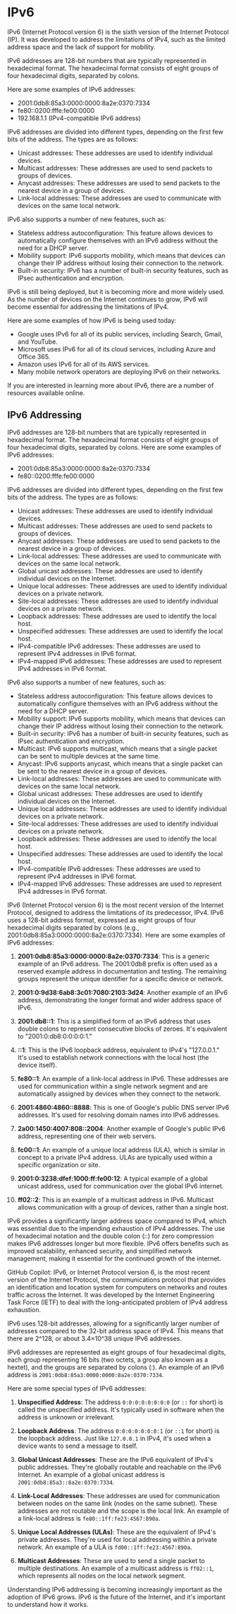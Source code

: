 # IPv6

IPv6 (Internet Protocol version 6) is the sixth version of the Internet Protocol (IP). It was developed to address the limitations of IPv4, such as the limited address space and the lack of support for mobility.

IPv6 addresses are 128-bit numbers that are typically represented in hexadecimal format. The hexadecimal format consists of eight groups of four hexadecimal digits, separated by colons.

Here are some examples of IPv6 addresses:

* 2001:0db8:85a3:0000:0000:8a2e:0370:7334
* fe80::0200:fffe:fe00:0000
* 192.168.1.1 (IPv4-compatible IPv6 address)

IPv6 addresses are divided into different types, depending on the first few bits of the address. The types are as follows:

* Unicast addresses: These addresses are used to identify individual devices.
* Multicast addresses: These addresses are used to send packets to groups of devices.
* Anycast addresses: These addresses are used to send packets to the nearest device in a group of devices.
* Link-local addresses: These addresses are used to communicate with devices on the same local network.

IPv6 also supports a number of new features, such as:

* Stateless address autoconfiguration: This feature allows devices to automatically configure themselves with an IPv6 address without the need for a DHCP server.
* Mobility support: IPv6 supports mobility, which means that devices can change their IP address without losing their connection to the network.
* Built-in security: IPv6 has a number of built-in security features, such as IPsec authentication and encryption.

IPv6 is still being deployed, but it is becoming more and more widely used. As the number of devices on the Internet continues to grow, IPv6 will become essential for addressing the limitations of IPv4.

Here are some examples of how IPv6 is being used today:

* Google uses IPv6 for all of its public services, including Search, Gmail, and YouTube.
* Microsoft uses IPv6 for all of its cloud services, including Azure and Office 365.
* Amazon uses IPv6 for all of its AWS services.
* Many mobile network operators are deploying IPv6 on their networks.

If you are interested in learning more about IPv6, there are a number of resources available online.

## IPv6 Addressing

IPv6 addresses are 128-bit numbers that are typically represented in hexadecimal format. The hexadecimal format consists of eight groups of four hexadecimal digits, separated by colons. Here are some examples of IPv6 addresses:

* 2001:0db8:85a3:0000:0000:8a2e:0370:7334
* fe80::0200:fffe:fe00:0000

IPv6 addresses are divided into different types, depending on the first few bits of the address. The types are as follows:

* Unicast addresses: These addresses are used to identify individual devices.
* Multicast addresses: These addresses are used to send packets to groups of devices.
* Anycast addresses: These addresses are used to send packets to the nearest device in a group of devices.
* Link-local addresses: These addresses are used to communicate with devices on the same local network.
* Global unicast addresses: These addresses are used to identify individual devices on the Internet.
* Unique local addresses: These addresses are used to identify individual devices on a private network.
* Site-local addresses: These addresses are used to identify individual devices on a private network.
* Loopback addresses: These addresses are used to identify the local host.
* Unspecified addresses: These addresses are used to identify the local host.
* IPv4-compatible IPv6 addresses: These addresses are used to represent IPv4 addresses in IPv6 format.
* IPv4-mapped IPv6 addresses: These addresses are used to represent IPv4 addresses in IPv6 format.

IPv6 also supports a number of new features, such as:

* Stateless address autoconfiguration: This feature allows devices to automatically configure themselves with an IPv6 address without the need for a DHCP server.
* Mobility support: IPv6 supports mobility, which means that devices can change their IP address without losing their connection to the network.
* Built-in security: IPv6 has a number of built-in security features, such as IPsec authentication and encryption.
* Multicast: IPv6 supports multicast, which means that a single packet can be sent to multiple devices at the same time.
* Anycast: IPv6 supports anycast, which means that a single packet can be sent to the nearest device in a group of devices.
* Link-local addresses: These addresses are used to communicate with devices on the same local network.
* Global unicast addresses: These addresses are used to identify individual devices on the Internet.
* Unique local addresses: These addresses are used to identify individual devices on a private network.
* Site-local addresses: These addresses are used to identify individual devices on a private network.
* Loopback addresses: These addresses are used to identify the local host.
* Unspecified addresses: These addresses are used to identify the local host.
* IPv4-compatible IPv6 addresses: These addresses are used to represent IPv4 addresses in IPv6 format.
* IPv4-mapped IPv6 addresses: These addresses are used to represent IPv4 addresses in IPv6 format.

IPv6 (Internet Protocol version 6) is the most recent version of the Internet Protocol, designed to address the limitations of its predecessor, IPv4. IPv6 uses a 128-bit address format, expressed as eight groups of four hexadecimal digits separated by colons (e.g., 2001:0db8:85a3:0000:0000:8a2e:0370:7334). Here are some examples of IPv6 addresses:

1. **2001:0db8:85a3:0000:0000:8a2e:0370:7334**: This is a generic example of an IPv6 address. The 2001:0db8 prefix is often used as a reserved example address in documentation and testing. The remaining groups represent the unique identifier for a specific device or network.

2. **2001:0:9d38:6ab8:3c01:7080:2103:3d24**: Another example of an IPv6 address, demonstrating the longer format and wider address space of IPv6.

3. **2001:db8::1**: This is a simplified form of an IPv6 address that uses double colons to represent consecutive blocks of zeroes. It's equivalent to "2001:0:db8:0:0:0:0:1."

4. **::1**: This is the IPv6 loopback address, equivalent to IPv4's "127.0.0.1." It's used to establish network connections with the local host (the device itself).

5. **fe80::1**: An example of a link-local address in IPv6. These addresses are used for communication within a single network segment and are automatically assigned by devices when they connect to the network.

6. **2001:4860:4860::8888**: This is one of Google's public DNS server IPv6 addresses. It's used for resolving domain names into IPv6 addresses.

7. **2a00:1450:4007:808::2004**: Another example of Google's public IPv6 address, representing one of their web servers.

8. **fc00::1**: An example of a unique local address (ULA), which is similar in concept to a private IPv4 address. ULAs are typically used within a specific organization or site.

9. **2001:0:3238:dfef:1000:ff:fe00:12**: A typical example of a global unicast address, used for communication over the global IPv6 internet.

10. **ff02::2**: This is an example of a multicast address in IPv6. Multicast allows communication with a group of devices, rather than a single host.

IPv6 provides a significantly larger address space compared to IPv4, which was essential due to the impending exhaustion of IPv4 addresses. The use of hexadecimal notation and the double colon (::) for zero compression makes IPv6 addresses longer but more flexible. IPv6 offers benefits such as improved scalability, enhanced security, and simplified network management, making it essential for the continued growth of the internet.

GitHub Copilot: IPv6, or Internet Protocol version 6, is the most recent version of the Internet Protocol, the communications protocol that provides an identification and location system for computers on networks and routes traffic across the Internet. It was developed by the Internet Engineering Task Force (IETF) to deal with the long-anticipated problem of IPv4 address exhaustion.

IPv6 uses 128-bit addresses, allowing for a significantly larger number of addresses compared to the 32-bit address space of IPv4. This means that there are 2^128, or about 3.4×10^38 unique IPv6 addresses.

IPv6 addresses are represented as eight groups of four hexadecimal digits, each group representing 16 bits (two octets, a group also known as a hextet), and the groups are separated by colons (:). An example of an IPv6 address is `2001:0db8:85a3:0000:0000:8a2e:0370:7334`.

Here are some special types of IPv6 addresses:

1. **Unspecified Address**: The address `0:0:0:0:0:0:0:0` (or `::` for short) is called the unspecified address. It's typically used in software when the address is unknown or irrelevant.

2. **Loopback Address**: The address `0:0:0:0:0:0:0:1` (or `::1` for short) is the loopback address. Just like `127.0.0.1` in IPv4, it's used when a device wants to send a message to itself.

3. **Global Unicast Addresses**: These are the IPv6 equivalent of IPv4's public addresses. They're globally routable and reachable on the IPv6 Internet. An example of a global unicast address is `2001:0db8:85a3::8a2e:0370:7334`.

4. **Link-Local Addresses**: These addresses are used for communication between nodes on the same link (nodes on the same subnet). These addresses are not routable and the scope is the local link. An example of a link-local address is `fe80::1ff:fe23:4567:890a`.

5. **Unique Local Addresses (ULAs)**: These are the equivalent of IPv4's private addresses. They're used for local addressing within a private network. An example of a ULA is `fd00::1ff:fe23:4567:890a`.

6. **Multicast Addresses**: These are used to send a single packet to multiple destinations. An example of a multicast address is `ff02::1`, which represents all nodes on the local network segment.

Understanding IPv6 addressing is becoming increasingly important as the adoption of IPv6 grows. IPv6 is the future of the Internet, and it's important to understand how it works.